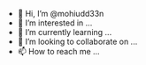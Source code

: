 - 👋 Hi, I’m @mohiudd33n
- 👀 I’m interested in ...
- 🌱 I’m currently learning ...
- 💞️ I’m looking to collaborate on ...
- 📫 How to reach me ...

<!---
mohiudd33n/mohiudd33n is a ✨ special ✨ repository because its `README.md` (this file) appears on your GitHub profile.
You can click the Preview link to take a look at your changes.
--->
